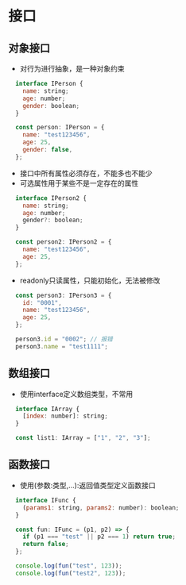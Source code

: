 # 接口
## 对象接口
- 对行为进行抽象，是一种对象约束
```js
  interface IPerson {
    name: string;
    age: number;
    gender: boolean;
  }

  const person: IPerson = {
    name: "test123456",
    age: 25,
    gender: false,
  };
```
- 接口中所有属性必须存在，不能多也不能少
- 可选属性用于某些不是一定存在的属性
```js
  interface IPerson2 {
    name: string;
    age: number;
    gender?: boolean;
  }

  const person2: IPerson2 = {
    name: "test123456",
    age: 25,
  };
```
- readonly只读属性，只能初始化，无法被修改
```js
  const person3: IPerson3 = {
    id: "0001",
    name: "test123456",
    age: 25,
  };

  person3.id = "0002"; // 报错
  person3.name = "test1111";
```

## 数组接口
- 使用interface定义数组类型，不常用
```js
  interface IArray {
    [index: number]: string;
  }

  const list1: IArray = ["1", "2", "3"];
```

## 函数接口
- 使用(参数:类型,...):返回值类型定义函数接口
```js
  interface IFunc {
    (params1: string, params2: number): boolean;
  }

  const fun: IFunc = (p1, p2) => {
    if (p1 === "test" || p2 === 1) return true;
    return false;
  };

  console.log(fun("test", 123));
  console.log(fun("test2", 123));
```